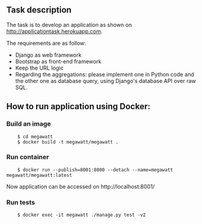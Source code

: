 Task description
----------------

The task is to develop an application as shown on http://applicationtask.herokuapp.com.

The requirements are as follow:

- Django as web framework
- Bootstrap as front-end framework
- Keep the URL logic
- Regarding the aggregations: please implement one in Python code and the other one as database query, using Django's database API over raw SQL.


How to run application using Docker:
------------------------------------

### Build an image

```
    $ cd megawatt
    $ docker build -t megawatt/megawatt .
```

### Run container

```
    $ docker run --publish=8001:8000 --detach --name=megawatt megawatt/megawatt:latest
```

Now application can be accessed on http://localhost:8001/

### Run tests

```
    $ docker exec -it megawatt ./manage.py test -v2
```
